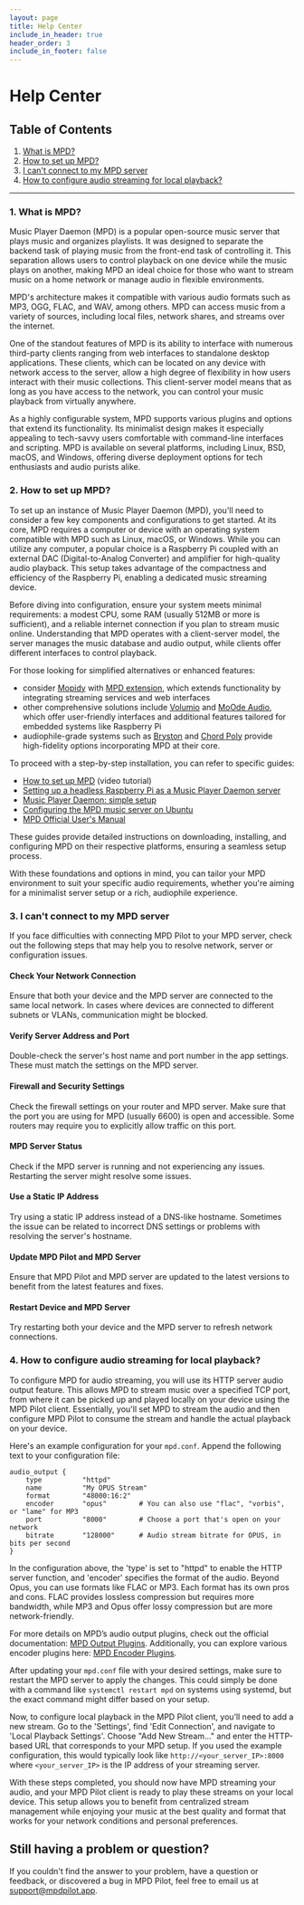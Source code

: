 ```yaml
---
layout: page
title: Help Center
include_in_header: true
header_order: 3
include_in_footer: false
---
```

# Help Center

## Table of Contents
1. <a href="#1-what-is-mpd" target="_self">What is MPD?</a>
2. <a href="#2-how-to-set-up-mpd" target="_self">How to set up MPD?</a>
3. <a href="#3-i-cant-connect-to-my-mpd-server" target="_self">I can't connect to my MPD server</a>
4. <a href="#4-how-to-configure-audio-streaming-for-local-playback" target="_self">How to configure audio streaming for local playback?</a>


---

### 1. What is MPD?

Music Player Daemon (MPD) is a popular open-source music server that plays music and organizes playlists. It was designed to separate the backend task of playing music from the front-end task of controlling it. This separation allows users to control playback on one device while the music plays on another, making MPD an ideal choice for those who want to stream music on a home network or manage audio in flexible environments.

MPD's architecture makes it compatible with various audio formats such as MP3, OGG, FLAC, and WAV, among others. MPD can access music from a variety of sources, including local files, network shares, and streams over the internet.

One of the standout features of MPD is its ability to interface with numerous third-party clients ranging from web interfaces to standalone desktop applications. These clients, which can be located on any device with network access to the server, allow a high degree of flexibility in how users interact with their music collections. This client-server model means that as long as you have access to the network, you can control your music playback from virtually anywhere.

As a highly configurable system, MPD supports various plugins and options that extend its functionality. Its minimalist design makes it especially appealing to tech-savvy users comfortable with command-line interfaces and scripting. MPD is available on several platforms, including Linux, BSD, macOS, and Windows, offering diverse deployment options for tech enthusiasts and audio purists alike.

### 2. How to set up MPD?

To set up an instance of Music Player Daemon (MPD), you'll need to consider a few key components and configurations to get started. At its core, MPD requires a computer or device with an operating system compatible with MPD such as Linux, macOS, or Windows. While you can utilize any computer, a popular choice is a Raspberry Pi coupled with an external DAC (Digital-to-Analog Converter) and amplifier for high-quality audio playback. This setup takes advantage of the compactness and efficiency of the Raspberry Pi, enabling a dedicated music streaming device.

Before diving into configuration, ensure your system meets minimal requirements: a modest CPU, some RAM (usually 512MB or more is sufficient), and a reliable internet connection if you plan to stream music online. Understanding that MPD operates with a client-server model, the server manages the music database and audio output, while clients offer different interfaces to control playback.

For those looking for simplified alternatives or enhanced features:
- consider [Mopidy](https://mopidy.com) with [MPD extension](https://github.com/mopidy/mopidy-mpd), which extends functionality by integrating streaming services and web interfaces
- other comprehensive solutions include [Volumio](https://volumio.org) and [MoOde Audio](https://moodeaudio.org), which offer user-friendly interfaces and additional features tailored for embedded systems like Raspberry Pi
- audiophile-grade systems such as [Bryston](https://bryston.com) and [Chord Poly](https://chordelectronics.co.uk/product/poly) provide high-fidelity options incorporating MPD at their core.

To proceed with a step-by-step installation, you can refer to specific guides:
- [How to set up MPD](https://www.youtube.com/watch?v=XpzNdXtpKDc) (video tutorial)
- [Setting up a headless Raspberry Pi as a Music Player Daemon server](https://www.lesbonscomptes.com/pages/raspmpd.html)
- [Music Player Daemon: simple setup](https://blog.desdelinux.net/en/music-player-daemon-simple-configuration-and-some-extra-uses/)
- [Configuring the MPD music server on Ubuntu](https://linuxconfig.org/configuring-the-mpd-music-server-on-ubuntu-linux)
- [MPD Official User's Manual](https://mpd.readthedocs.io/en/latest/user.html)

These guides provide detailed instructions on downloading, installing, and configuring MPD on their respective platforms, ensuring a seamless setup process.

With these foundations and options in mind, you can tailor your MPD environment to suit your specific audio requirements, whether you're aiming for a minimalist server setup or a rich, audiophile experience.

### 3. I can't connect to my MPD server

If you face difficulties with connecting MPD Pilot to your MPD server, check out the following steps that may help you to resolve network, server or configuration issues.

#### Check Your Network Connection
Ensure that both your device and the MPD server are connected to the same local network. In cases where devices are connected to different subnets or VLANs, communication might be blocked.

#### Verify Server Address and Port
Double-check the server's host name and port number in the app settings. These must match the settings on the MPD server.

#### Firewall and Security Settings
Check the firewall settings on your router and MPD server. Make sure that the port you are using for MPD (usually 6600) is open and accessible. Some routers may require you to explicitly allow traffic on this port.

#### MPD Server Status
Check if the MPD server is running and not experiencing any issues. Restarting the server might resolve some issues.

#### Use a Static IP Address
Try using a static IP address instead of a DNS-like hostname. Sometimes the issue can be related to incorrect DNS settings or problems with resolving the server's hostname.

#### Update MPD Pilot and MPD Server
Ensure that MPD Pilot and MPD server are updated to the latest versions to benefit from the latest features and fixes.

#### Restart Device and MPD Server
Try restarting both your device and the MPD server to refresh network connections.


### 4. How to configure audio streaming for local playback?


To configure MPD for audio streaming, you will use its HTTP server audio output feature. This allows MPD to stream music over a specified TCP port, from where it can be picked up and played locally on your device using the MPD Pilot client. Essentially, you'll set MPD to stream the audio and then configure MPD Pilot to consume the stream and handle the actual playback on your device.

Here's an example configuration for your `mpd.conf`. Append the following text to your configuration file:

```plaintext
audio_output {
    type          "httpd"
    name          "My OPUS Stream"
    format        "48000:16:2"
    encoder       "opus"        # You can also use "flac", "vorbis", or "lame" for MP3
    port          "8000"        # Choose a port that's open on your network
    bitrate       "128000"      # Audio stream bitrate for OPUS, in bits per second
}
```

In the configuration above, the 'type' is set to "httpd" to enable the HTTP server function, and 'encoder' specifies the format of the audio. Beyond Opus, you can use formats like FLAC or MP3. Each format has its own pros and cons. FLAC provides lossless compression but requires more bandwidth, while MP3 and Opus offer lossy compression but are more network-friendly. 

For more details on MPD’s audio output plugins, check out the official documentation: [MPD Output Plugins](https://mpd.readthedocs.io/en/latest/plugins.html#httpd). Additionally, you can explore various encoder plugins here: [MPD Encoder Plugins](https://mpd.readthedocs.io/en/latest/plugins.html#encoder-plugins).

After updating your `mpd.conf` file with your desired settings, make sure to restart the MPD server to apply the changes. This could simply be done with a command like `systemctl restart mpd` on systems using systemd, but the exact command might differ based on your setup.

Now, to configure local playback in the MPD Pilot client, you’ll need to add a new stream. Go to the 'Settings', find 'Edit Connection', and navigate to 'Local Playback Settings'. Choose "Add New Stream..." and enter the HTTP-based URL that corresponds to your MPD setup. If you used the example configuration, this would typically look like `http://<your_server_IP>:8000` where `<your_server_IP>` is the IP address of your streaming server.

With these steps completed, you should now have MPD streaming your audio, and your MPD Pilot client is ready to play these streams on your local device. This setup allows you to benefit from centralized stream management while enjoying your music at the best quality and format that works for your network conditions and personal preferences.

## Still having a problem or question?

If you couldn't find the answer to your problem, have a question or feedback, or discovered a bug in MPD Pilot, feel free to email us at [support@mpdpilot.app](mailto:support@mpdpilot.app).
